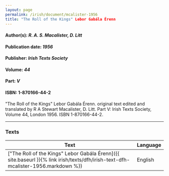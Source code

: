 ```yaml
---
layout: page
permalink: /irish/document/mcalister-1956
title: "The Roll of the Kings" Lebor Gabála Érenn
---
```


#### Author(s): *R. A. S. Macalister, D. Litt*
#### Publication date: *1956*
#### Publisher: *Irish Texts Society*
#### Volume: *44*
#### Part: *V*
#### ISBN: 1-870166-44-2

"The Roll of the Kings" Lebor Gabála Érenn. original text edited and translated by R A Stewart Macalister, D. Litt. Part V: Irish Texts Society, Volume 44, London 1956. ISBN 1-870166-44-2.

---
### Texts

| Text | Language |
| --------- | ----------- |
| ["The Roll of the Kings" Lebor Gabála Érenn]({{ site.baseurl }}{% link irish/texts/dfh/irish-text-dfh-mcalister-1956.markdown %})  | English |
